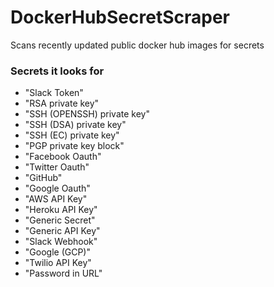 # DockerHubSecretScraper
Scans recently updated public docker hub images for secrets

### Secrets it looks for 
- "Slack Token"  
- "RSA private key"  
- "SSH (OPENSSH) private key"  
- "SSH (DSA) private key"  
- "SSH (EC) private key"   
- "PGP private key block"  
- "Facebook Oauth"  
- "Twitter Oauth"  
- "GitHub"  
- "Google Oauth"  
- "AWS API Key"  
- "Heroku API Key"  
- "Generic Secret"   
- "Generic API Key"  
- "Slack Webhook"   
- "Google (GCP)"  
- "Twilio API Key"   
- "Password in URL"   
